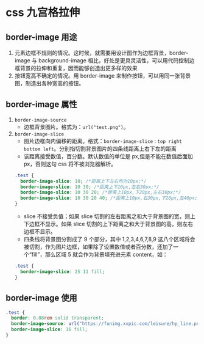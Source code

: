 # css 九宫格拉伸

## border-image 用途

1. 元素边框不规则的情况。这时候，就需要用设计图作为边框背景，border-image 与 background-image 相比，好处是更具灵活性，可以用代码控制边框背景的拉伸和重复，因而能够创造出更多样的效果
2. 按钮宽高不确定的情况。用 border-image 来制作按钮，可以用同一张背景图，制造出各种宽高的按钮。

## border-image 属性

1. `border-image-source`
   - 边框背景图片。格式为：`url("test.png")`。
2. `border-image-slice`
   - 图片边框向内偏移的距离。格式：`border-image-slice：top right bottom left`。分别指切割背景图片的四条线距离上右下左的距离
   - 该距离接受数值，百分数。默认数值的单位是 px,但是不能在数值后面加 px，否则这句 css 将不被浏览器解析。
   ```css
   .test {
     border-image-slice: 10; /*距离上下左右均为10px;*/
     border-image-slice: 10 30; /*距离上下10px,左右30px;*/
     border-image-slice: 10 30 20; /*距离上10px,下20px,左右30px;*/
     border-image-slice: 10 30 20 40; /*距离上10px,右30px,下20px,左40px;*/
   }
   ```
   - slice 不接受负值；如果 slice 切割的左右距离之和大于背景图的宽，则上下边框不显示。如果 slice 切割的上下距离之和大于背景图的高，则左右边框不显示。
   - 四条线将背景图分割成了 9 个部分，其中 1,2,3,4,6,7,8,9 这八个区域将会被切割，作为图片边框，如果除了设置数值或者百分数，还加了一个“fill”，那么区域 5 就会作为背景填充进元素 content，如：
   ```css
   .test {
     border-image-slice: 25 11 fill;
   }
   ```

## border-image 使用

```css
.test {
  border: 0.08rem solid transparent;
  border-image-source: url("https://funimg.xxpic.com/leisure/hp_line.png.slim.png");
  border-image-slice: 16 fill;
}
```

